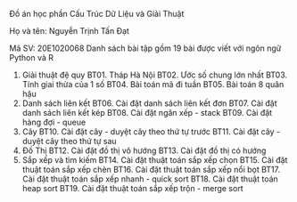 Đồ án học phần Cấu Trúc Dữ Liệu và Giải Thuật

Họ và tên: Nguyễn Trịnh Tấn Đạt

Mã SV: 20E1020068
Danh sách bài tập gồm 19 bài được viết với ngôn ngữ Python và R
1. Giải thuật đệ quy
BT01. Tháp Hà Nội
BT02. Ước số chung lớn nhất
BT03. Tính giai thừa của 1 số
BT04. Bài toán mã đi tuần
BT05. Bài toán 8 quân hậu
2. Danh sách liên kết
BT06. Cài đặt danh sách liên kết đơn
BT07. Cài đặt danh sách liên kết kép
BT08. Cài đặt ngăn xếp - stack
BT09. Cài đặt hàng đợi - queue
3. Cây
BT10. Cài đặt cây - duyệt cây theo thứ tự trước
BT11. Cài đặt cây - duyệt cây theo thứ tự sau
4. Đồ Thị
BT12. Cài đặt đồ thị vô hướng
BT13. Cài đặt đồ thị có hướng
5. Sắp xếp và tìm kiếm
BT14. Cài đặt thuật toán sắp xếp chọn
BT15. Cài đặt thuật toán sắp xếp chèn
BT16. Cài đặt thuật toán sắp xếp nổi bọt
BT17. Cài đặt thuật toán sắp xếp nhanh - quick sort
BT18. Cài đặt thuật toán heap sort
BT19. Cài đặt thuật toán sắp xếp trộn - merge sort
